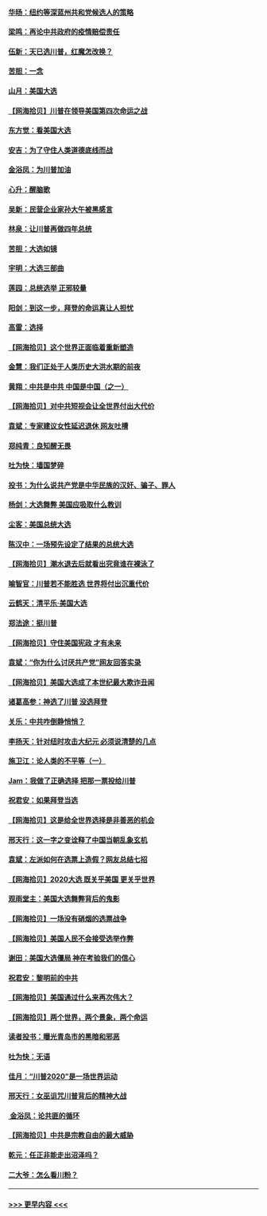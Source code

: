 #### [华旸：纽约等深蓝州共和党候选人的策略](../pages/nsc993/n12554309.md?t=11171102) 
#### [梁鸣：再论中共政府的疫情赔偿责任](../pages/nsc993/n12553012.md?t=11171102) 
#### [伍新：天已选川普，红魔怎改换？](../pages/nsc993/n12552970.md?t=11171102) 
#### [苦胆：一念](../pages/nsc993/n12552957.md?t=11171102) 
#### [山月：美国大选](../pages/nsc993/n12552446.md?t=11171102) 
#### [【网海拾贝】川普在领导美国第四次命运之战](../pages/nsc993/n12551973.md?t=11171102) 
#### [东方觉：看美国大选](../pages/nsc993/n12551647.md?t=11171102) 
#### [安吉：为了守住人类道德底线而战](../pages/nsc993/n12551111.md?t=11171102) 
#### [金浴凤：为川普加油](../pages/nsc993/n12551085.md?t=11171102) 
#### [心升：醒脑歌](../pages/nsc993/n12550984.md?t=11171102) 
#### [吴新：民营企业家孙大午被黑感言](../pages/nsc993/n12550656.md?t=11171102) 
#### [林泉：让川普再做四年总统](../pages/nsc993/n12550640.md?t=11171102) 
#### [苦胆：大选如镜](../pages/nsc993/n12550630.md?t=11171102) 
#### [宇明：大选三部曲](../pages/nsc993/n12550603.md?t=11171102) 
#### [莲园：总统选举 正邪较量](../pages/nsc993/n12550594.md?t=11171102) 
#### [阳剑：到这一步，拜登的命运真让人担忧](../pages/nsc993/n12549093.md?t=11171102) 
#### [高雷：选择](../pages/nsc993/n12549087.md?t=11171102) 
#### [【网海拾贝】这个世界正面临着重新塑造](../pages/nsc993/n12548326.md?t=11171102) 
#### [金慧：我们正处于人类历史大洪水期的前夜](../pages/nsc993/n12547914.md?t=11171102) 
#### [黄翔：中共是中共 中国是中国（之一）](../pages/nsc993/n12547576.md?t=11171102) 
#### [【网海拾贝】对中共短视会让全世界付出大代价](../pages/nsc993/n12546043.md?t=11171102) 
#### [袁斌：专家建议女性延迟退休 网友吐槽](../pages/nsc993/n12545424.md?t=11171102) 
#### [郑纯青：良知醒无畏](../pages/nsc993/n12545394.md?t=11171102) 
#### [吐为快：墙国梦碎](../pages/nsc993/n12545309.md?t=11171102) 
#### [投书：为什么说共产党是中华民族的汉奸、骗子、罪人](../pages/nsc993/n12545089.md?t=11171102) 
#### [杨剑：大选舞弊 美国应吸取什么教训](../pages/nsc993/n12543937.md?t=11171102) 
#### [尘客：美国总统大选](../pages/nsc993/n12543828.md?t=11171102) 
#### [陈汉中：一场预先设定了结果的总统大选](../pages/nsc993/n12543564.md?t=11171102) 
#### [【网海拾贝】潮水退去后就看出究竟谁在裸泳了](../pages/nsc993/n12543321.md?t=11171102) 
#### [喻智官：川普若不能胜选 世界将付出沉重代价](../pages/nsc993/n12541352.md?t=11171102) 
#### [云鹤天：清平乐‧美国大选](../pages/nsc993/n12540916.md?t=11171102) 
#### [郑法途：挺川普](../pages/nsc993/n12540898.md?t=11171102) 
#### [【网海拾贝】守住美国宪政 才有未来](../pages/nsc993/n12540423.md?t=11171102) 
#### [袁斌：“你为什么讨厌共产党”网友回答实录](../pages/nsc993/n12540208.md?t=11171102) 
#### [【网海拾贝】美国大选成了本世纪最大欺诈丑闻](../pages/nsc993/n12538029.md?t=11171102) 
#### [诸葛高参：神选了川普 没选拜登](../pages/nsc993/n12537664.md?t=11171102) 
#### [关乐：中共咋倒静悄悄？](../pages/nsc993/n12537615.md?t=11171102) 
#### [李扬天：针对纽时攻击大纪元 必须说清楚的几点](../pages/nsc993/n12536001.md?t=11171102) 
#### [施卫江：论人类的不平等（一）](../pages/nsc993/n12535700.md?t=11171102) 
#### [Jam：我做了正确选择 把那一票投给川普](../pages/nsc993/n12535743.md?t=11171102) 
#### [祝君安：如果拜登当选](../pages/nsc993/n12535726.md?t=11171102) 
#### [【网海拾贝】这是给全世界选择是非善恶的机会](../pages/nsc993/n12535061.md?t=11171102) 
#### [邢天行：这一字之变诠释了中国当朝乱象玄机](../pages/nsc993/n12533446.md?t=11171102) 
#### [袁斌：左派如何在选票上造假？网友总结七招](../pages/nsc993/n12533180.md?t=11171102) 
#### [【网海拾贝】2020大选 既关乎美国 更关乎世界](../pages/nsc993/n12533161.md?t=11171102) 
#### [观雨堂主：美国大选舞弊背后的鬼影](../pages/nsc993/n12533153.md?t=11171102) 
#### [【网海拾贝】一场没有硝烟的选票战争](../pages/nsc993/n12531883.md?t=11171102) 
#### [【网海拾贝】美国人民不会接受选举作弊](../pages/nsc993/n12528850.md?t=11171102) 
#### [谢田：美国大选僵局 神在考验我们的信心](../pages/nsc993/n12527932.md?t=11171102) 
#### [祝君安：黎明前的中共](../pages/nsc993/n12524071.md?t=11171102) 
#### [【网海拾贝】美国通过什么来再次伟大？](../pages/nsc993/n12523844.md?t=11171102) 
#### [【网海拾贝】两个世界，两个景象，两个命运](../pages/nsc993/n12521419.md?t=11171102) 
#### [读者投书：曝光青岛市的黑暗和邪恶](../pages/nsc993/n12520988.md?t=11171102) 
#### [吐为快：无语](../pages/nsc993/n12518588.md?t=11171102) 
#### [佳月：“川普2020”是一场世界运动](../pages/nsc993/n12518581.md?t=11171102) 
#### [邢天行：女巫诅咒川普背后的精神大战](../pages/nsc993/n12517257.md?t=11171102) 
#### [ 金浴凤：论共匪的循环](../pages/nsc993/n12517133.md?t=11171102) 
#### [【网海拾贝】中共是宗教自由的最大威胁](../pages/nsc993/n12516879.md?t=11171102) 
#### [乾元：任正非能走出沼泽吗？](../pages/nsc993/n12515831.md?t=11171102) 
#### [二大爷：怎么看川粉？](../pages/nsc993/n12515820.md?t=11171102) 

----
#### [ >>> 更早内容 <<< ](../indexes/nsc993-earlier.md)
